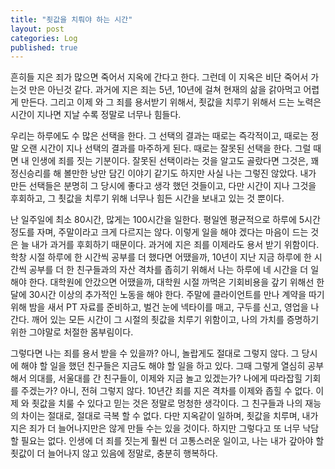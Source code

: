 ```yaml
---
title: "죗값을 치뤄야 하는 시간"
layout: post
categories: Log
published: true
---
```


흔히들 지은 죄가 많으면 죽어서 지옥에 간다고 한다. 그런데 이 지옥은 비단 죽어서 가는것 만은 아닌것 같다. 
과거에 지은 죄는 5년, 10년에 걸쳐 현재의 삶을 갉아먹고 어렵게 만든다. 
그리고 이제 와 그 죄를 용서받기 위해서, 죗값을 치루기 위해서 드는 노력은 시간이 지나면 지날 수록 정말로 너무나 힘들다.

우리는 하루에도 수 많은 선택을 한다. 그 선택의 결과는 때로는 즉각적이고, 때로는 정말 오랜 시간이 지나 선택의 결과를 마주하게 된다.
때로는 잘못된 선택을 한다. 그럴 때면 내 인생에 죄를 짓는 기분이다. 
잘못된 선택이라는 것을 알고도 골랐다면 그것은, 꽤 정신승리를 해 볼만한 낭만 담긴 이야기 같기도 하지만 사실 나는 그렇진 않았다.
내가 만든 선택들은 분명히 그 당시에 좋다고 생각 했던 것들이고, 다만 시간이 지나 그것을 후회하고, 그 죗값을 치루기 위해 너무나 힘든 시간을 보내고 있는 것 뿐이다. 

난 일주일에 최소 80시간, 많게는 100시간을 일한다. 평일엔 평균적으로 하루에 5시간 정도를 자며, 주말이라고 크게 다르지는 않다.
이렇게 일을 해야 겠다는 마음이 드는 것은 늘 내가 과거를 후회하기 때문이다. 과거에 지은 죄를 이제라도 용서 받기 위함이다.
학창 시절 하루에 한 시간씩 공부를 더 했다면 어땠을까, 
10년이 지난 지금 하루에 한 시간씩 공부를 더 한 친구들과의 자산 격차를 좁히기 위해서 나는 하루에 네 시간을 더 일해야 한다.
대학원에 안갔으면 어땠을까, 대학원 시절 까먹은 기회비용을 갚기 위해선 한 달에 30시간 이상의 추가적인 노동을 해야 한다.
주말에 클라이언트를 만나 계약을 따기 위해 밤을 새서 PT 자료를 준비하고, 벌건 눈에 넥타이를 매고, 구두를 신고, 영업을 나간다.
깨어 있는 모든 시간이 그 시절의 죗값을 치루기 위함이고, 나의 가치를 증명하기 위한 그야말로 처절한 몸부림이다. 

그렇다면 나는 죄를 용서 받을 수 있을까? 아니, 놀랍게도 절대로 그렇지 않다. 
그 당시에 해야 할 일을 했던 친구들은 지금도 해야 할 일을 하고 있다. 
그때 그렇게 열심히 공부해서 의대를, 서울대를 간 친구들이, 이제와 지금 놀고 있겠는가? 나에게 따라잡힐 기회를 주겠는가? 아니, 전혀 그렇지 않다.
10년간 죄를 지은 격차를 이제와 좁힐 수 없다. 이제 와 죗값을 치룰 수 있다고 믿는 것은 정말로 멍청한 생각이다. 
그 친구들과 나의 재능의 차이는 절대로, 절대로 극복 할 수 없다. 다만 지옥같이 일하며, 죗값을 치루며, 내가 지은 죄가 더 늘어나지만은 않게 만들 수는 있을 것이다. 
하지만 그렇다고 또 너무 낙담할 필요는 없다. 인생에 더 죄를 짓는게 훨씬 더 고통스러운 일이고, 나는 내가 갚아야 할 죗값이 더 늘어나지 않고 있음에 정말로, 충분히 행복하다.